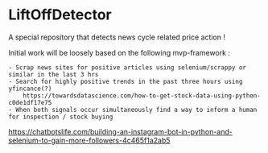 # LiftOffDetector
A special repository that detects news cycle related price action !

Initial work will be loosely based on the following mvp-framework : 

	- Scrap news sites for positive articles using selenium/scrappy or similar in the last 3 hrs
	- Search for highly positive trends in the past three hours using yfincance(?)
		https://towardsdatascience.com/how-to-get-stock-data-using-python-c0de1df17e75
	- When both signals occur simultaneously find a way to inform a human for inspection / stock buying 
https://chatbotslife.com/building-an-instagram-bot-in-python-and-selenium-to-gain-more-followers-4c465f1a2ab5
